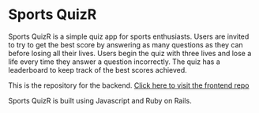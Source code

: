 # Sports QuizR

Sports QuizR is a simple quiz app for sports enthusiasts. Users are invited to try to get the best score by answering as many questions as they can before losing all their lives. Users begin the quiz with three lives and lose a life every time they answer a question incorrectly. The quiz has a leaderboard to keep track of the best scores achieved. 

This is the repository for the backend. [Click here to visit the frontend repo ](https://github.com/louieogrady/QuizR-Frontend) 

Sports QuizR is built using Javascript and Ruby on Rails.
